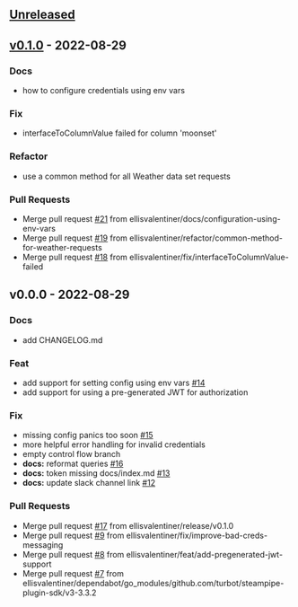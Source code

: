 <a name="unreleased"></a>
## [Unreleased]


<a name="v0.1.0"></a>
## [v0.1.0] - 2022-08-29
### Docs
- how to configure credentials using env vars

### Fix
- interfaceToColumnValue failed for column 'moonset'

### Refactor
- use a common method for all Weather data set requests

### Pull Requests
- Merge pull request [#21](https://github.com/ellisvalentiner/steampipe-plugin-weatherkit/issues/21) from ellisvalentiner/docs/configuration-using-env-vars
- Merge pull request [#19](https://github.com/ellisvalentiner/steampipe-plugin-weatherkit/issues/19) from ellisvalentiner/refactor/common-method-for-weather-requests
- Merge pull request [#18](https://github.com/ellisvalentiner/steampipe-plugin-weatherkit/issues/18) from ellisvalentiner/fix/interfaceToColumnValue-failed


<a name="v0.0.0"></a>
## v0.0.0 - 2022-08-29
### Docs
- add CHANGELOG.md

### Feat
- add support for setting config using env vars [#14](https://github.com/ellisvalentiner/steampipe-plugin-weatherkit/issues/14)
- add support for using a pre-generated JWT for authorization

### Fix
- missing config panics too soon [#15](https://github.com/ellisvalentiner/steampipe-plugin-weatherkit/issues/15)
- more helpful error handling for invalid credentials
- empty control flow branch
- **docs:** reformat queries [#16](https://github.com/ellisvalentiner/steampipe-plugin-weatherkit/issues/16)
- **docs:** token missing docs/index.md [#13](https://github.com/ellisvalentiner/steampipe-plugin-weatherkit/issues/13)
- **docs:** update slack channel link [#12](https://github.com/ellisvalentiner/steampipe-plugin-weatherkit/issues/12)

### Pull Requests
- Merge pull request [#17](https://github.com/ellisvalentiner/steampipe-plugin-weatherkit/issues/17) from ellisvalentiner/release/v0.1.0
- Merge pull request [#9](https://github.com/ellisvalentiner/steampipe-plugin-weatherkit/issues/9) from ellisvalentiner/fix/improve-bad-creds-messaging
- Merge pull request [#8](https://github.com/ellisvalentiner/steampipe-plugin-weatherkit/issues/8) from ellisvalentiner/feat/add-pregenerated-jwt-support
- Merge pull request [#7](https://github.com/ellisvalentiner/steampipe-plugin-weatherkit/issues/7) from ellisvalentiner/dependabot/go_modules/github.com/turbot/steampipe-plugin-sdk/v3-3.3.2


[Unreleased]: https://github.com/ellisvalentiner/steampipe-plugin-weatherkit/compare/v0.1.0...HEAD
[v0.1.0]: https://github.com/ellisvalentiner/steampipe-plugin-weatherkit/compare/v0.0.0...v0.1.0

